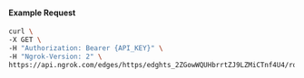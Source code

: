 <!-- Code generated for API Clients. DO NOT EDIT. -->

#### Example Request

```bash
curl \
-X GET \
-H "Authorization: Bearer {API_KEY}" \
-H "Ngrok-Version: 2" \
https://api.ngrok.com/edges/https/edghts_2ZGowWQUHbrrtZJ9LZMiCTnf4U4/routes/edghtsrt_2ZGowXWWs8KKFS9j8VwYxag3SZP/ip_restriction
```
